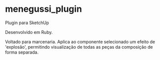 # menegussi_plugin
Plugin para SketchUp

Desenvolvido em Ruby.

Voltado para marcenaria. Aplica ao componente selecionado um efeito de 'explosão', permitindo visualização de todas as peças da composição de forma separada.

